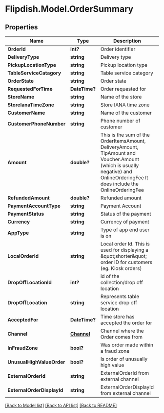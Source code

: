 # Flipdish.Model.OrderSummary
## Properties

Name | Type | Description | Notes
------------ | ------------- | ------------- | -------------
**OrderId** | **int?** | Order identifier | [optional] 
**DeliveryType** | **string** | Delivery type | [optional] 
**PickupLocationType** | **string** | Pickup location type | [optional] 
**TableServiceCatagory** | **string** | Table service category | [optional] 
**OrderState** | **string** | Order state | [optional] 
**RequestedForTime** | **DateTime?** | Order requested for | [optional] 
**StoreName** | **string** | Name of the store | [optional] 
**StoreIanaTimeZone** | **string** | Store IANA time zone | [optional] 
**CustomerName** | **string** | Name of the customer | [optional] 
**CustomerPhoneNumber** | **string** | Phone number of customer | [optional] 
**Amount** | **double?** | This is the sum of the OrderItemsAmount, DeliveryAmount, TipAmount and Voucher.Amount (which is usually negative) and OnlineOrderingFee  It does include the OnlineOrderingFee | [optional] 
**RefundedAmount** | **double?** | Refunded amount | [optional] 
**PaymentAccountType** | **string** | Payment Account | [optional] 
**PaymentStatus** | **string** | Status of the payment | [optional] 
**Currency** | **string** | Currency of payment | [optional] 
**AppType** | **string** | Type of app end user is on | [optional] 
**LocalOrderId** | **string** | Local order Id. This is used for displaying a \&quot;shorter\&quot; order ID for customers (eg. Kiosk orders) | [optional] 
**DropOffLocationId** | **int?** | id of the collection/drop off location | [optional] 
**DropOffLocation** | **string** | Represents table service drop off location | [optional] 
**AcceptedFor** | **DateTime?** | Time store has accepted the order for | [optional] 
**Channel** | [**Channel**](Channel.md) | Channel where the Order comes from | [optional] 
**InFraudZone** | **bool?** | Was order made within a fraud zone | [optional] 
**UnusualHighValueOrder** | **bool?** | Is order of unusually high value | [optional] 
**ExternalOrderId** | **string** | ExternalOrderId from external channel | [optional] 
**ExternalOrderDisplayId** | **string** | ExternalOrderDisplayId from external channel | [optional] 

[[Back to Model list]](../README.md#documentation-for-models) [[Back to API list]](../README.md#documentation-for-api-endpoints) [[Back to README]](../README.md)

